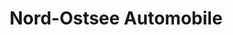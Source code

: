 ---
title: "Nord-Ostsee Automobile"
url: /hamburg/nord-ostsee-automobile-poppenbuetteler-weg/
shop: Autohaus
---